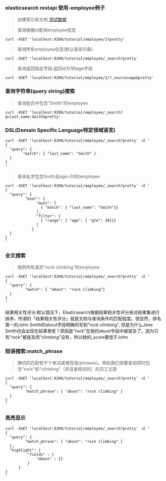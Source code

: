 ### elasticsearch restapi 使用-employee例子

> 创建索引和文档 [测试数据](../data/employee.md)

> 查询根据id查询employee信息
```
curl -XGET 'localhost:9200/tutorial/employee/1?pretty'
```

> 查询所有employee信息(默认查询10条)
```
curl -XGET 'localhost:9200/tutorial/employee/_search?pretty'
```

> 查询返回指定字段:返回id为1的age字段
```
curl -XGET 'localhost:9200/tutorial/employee/1/?_source=age&pretty'
```

### 查询字符串(query string)搜索
> 查询姓氏中包含"Smith"的employee
```
curl -XGET 'localhost:9200/tutorial/employee/_search?q=last_name:Smith&pretty'
```

### DSL(Domain Specific Language特定领域语言)
```
curl -XGET 'localhost:9200/tutorial/employee/_search?pretty' -d '
{
  "query": { 
        "match": { "last_name": "Smith" } 
  }
}
'
```


> 查询名字包含Smith且age>30的employee
```
curl -XGET 'localhost:9200/tutorial/employee/_search?pretty' -d '
{
  "query": { 
         "bool": { 
              "must": [
                { "match": { "last_name": "Smith"}}
              ],
              "filter": [ 
                { "range": { "age": { "gte": 30}}} 
              ]
            }
  }
}
'
```
### 全文搜索
> 搜索所有喜欢"rock climbing"的employee
```
curl -XGET 'localhost:9200/tutorial/employee/_search?pretty' -d '
{
  "query": { 
         "match": { "about": "rock climbing"}
  }
}
'
```

结果相关性评分:默认情况下，Elasticsearch根据结果相关性评分来对结果集进行排序，所谓的「结果相关性评分」就是文档与查询条件的匹配程度。很显然，排名第一的John Smith的about字段明确的写到“rock climbing”,
但是为什么Jane Smith也会出现在结果里呢？原因是“rock”在她的abuot字段中被提及了。因为只有“rock”被提及而“climbing”没有，所以她的_score要低于John

### 短语搜索:match_phrase
> 确切的匹配若干个单词或者短语(phrases)。例如我们想要查询同时包含"rock"和"climbing"（并且是相邻的）的员工记录
```
curl -XGET 'localhost:9200/tutorial/employee/_search?pretty' -d '
{
  "query": { 
         "match_phrase": { "about": "rock climbing" }
  }
}
'
```

### 高亮显示
```
curl -XGET 'localhost:9200/tutorial/employee/_search?pretty' -d '
{
  "query": { 
         "match_phrase": { "about": "rock climbing" }
  },
  "highlight": {
          "fields" : {
              "about" : {}
          }
      }
}
'
```

